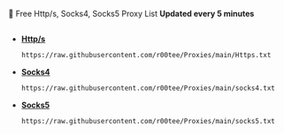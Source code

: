 🚀 Free Http/s, Socks4, Socks5 Proxy List **Updated every 5 minutes**

##

  - **[Http/s](https://raw.githubusercontent.com/r00tee/Proxies/main/Https.txt)**
    
    ```bash
    https://raw.githubusercontent.com/r00tee/Proxies/main/Https.txt
    ```
  - **[Socks4](https://raw.githubusercontent.com/r00tee/Proxies/main/Socks4.txt)**
    
    ```bash
    https://raw.githubusercontent.com/r00tee/Proxies/main/socks4.txt
    ```
  - **[Socks5](https://raw.githubusercontent.com/r00tee/Proxies/main/Socks5.txt)**
    
    ```bash
    https://raw.githubusercontent.com/r00tee/Proxies/main/socks5.txt
    ```
